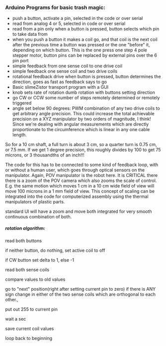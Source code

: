### Arduino Programs for basic trash magic:

* push a button, activate a pin, selected in the code or over serial
* read from analog 4 or 5, selected in code or over serial
* read from a pin only when a button is pressed, button selects which pin to take data from
* when you push a button it makes a coil go, and that coil is the next coil after the previous time a button was pressed or the one "before" it, depending on which button.  This is the one press one step 4 pole stepper motor, button pins can be replaced by external pins over the 6 pin port
* simple feedback from one sense coil to one drive coil
* simple feedback one sense coil and two drive coils
* rotational feedback drive when button is pressed, button determines the direction, goes as fast as feedback says to go
* Basic slimeZistor transport program with a GUI
* knob sets rate of rotation dumb rotation with buttons setting direction
* go CW or CCW some number of steps remotely determined or remotely triggered
* angle set below 90 degrees: PWM combination of any two drive coils to get arbitrary angle precision.  This could increase the total achievable precision on a XYZ manipulator by two orders of magnitude, I think!  Since we're dealing with angular measurements which are directly proportionate to the circumference which is linear in any one cable length.  


So for a 10 cm shaft, a full turn is about 3 cm, so a quarter turn is 0.75 cm, or 7.5 mm.  If we get 1 degree precision, this roughly divides by 100 to get 75 microns, or 3 thousandths of an inch!!! 

The code for this has to be connected to some kind of feedback loop, with or without a human user, which goes through optical sensors on the manipulator.  Again, POV manipulator is the robot here.  It is CRITICAL there there is a zoom of the POV camera which also zooms the scale of control.  E.g. the same motion which moves 1 cm in a 10 cm wide field of view will move 100 microns in a 1 mm field of view.  This concept of scaling can be integrated into the code for computerized assembly using the thermal manipulators of plastic parts.  

standard UI will have a zoom and move both integrated for very smooth continuous combination of both.  





##### rotation algorithm:

read both buttons

if neither button, do nothing, set active coil to off

if CW button set delta to 1, else -1

read both sense coils

compare values to old values

go to "next" position(right after setting current pin to zero) if there is ANY sign change 
in either of the two sense coils which are orthogonal to each other.,   

put out 255 to current pin

wait a sec

save current coil values 

loop back to beginning 


